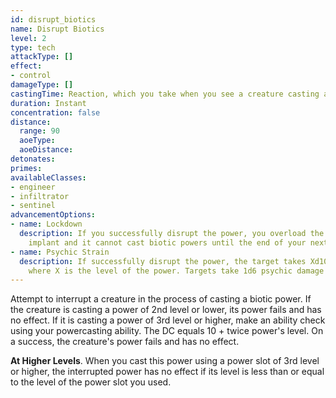 ```yaml
---
id: disrupt_biotics
name: Disrupt Biotics
level: 2
type: tech
attackType: []
effect:
- control
damageType: []
castingTime: Reaction, which you take when you see a creature casting a biotic power
duration: Instant
concentration: false
distance:
  range: 90
  aoeType:
  aoeDistance:
detonates:
primes:
availableClasses:
- engineer
- infiltrator
- sentinel
advancementOptions:
- name: Lockdown
  description: If you successfully disrupt the power, you overload the target's biotic
    implant and it cannot cast biotic powers until the end of your next turn.
- name: Psychic Strain
  description: If successfully disrupt the power, the target takes Xd10 psychic damage,
    where X is the level of the power. Targets take 1d6 psychic damage for disrupted cantrips.
---
```

Attempt to interrupt a creature in the process of casting a biotic power. If the creature is casting a power of 2nd level
or lower, its power fails and has no effect. If it is casting a power of 3rd level or higher, make an ability check
using your powercasting ability. The DC equals 10 + twice power's level. On a success, the creature's power fails and
has no effect.

__At Higher Levels__. When you cast this power using a power slot of 3rd level or higher, the interrupted power has no
effect if its level is less than or equal to the level of the power slot you used.

